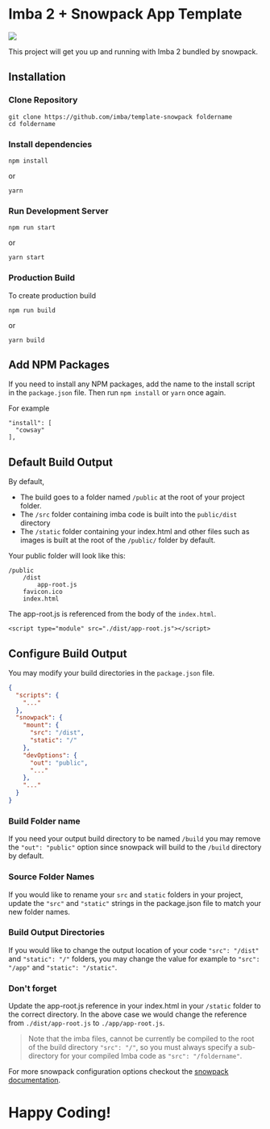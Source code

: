 # Imba 2 + Snowpack App Template
<img src="https://raw.githubusercontent.com/imba/template-snowpack/master/static/imba-snowpack-social-preview-1280x640.png?token=ADHTGL2XTONCPV33Z33WQ727FRLI2"></a>

This project will get you up and running with Imba 2 bundled by snowpack.

## Installation

### Clone Repository
```
git clone https://github.com/imba/template-snowpack foldername
cd foldername
```
### Install dependencies

```
npm install
```
or
```
yarn
```

### Run Development Server
```
npm run start
```
or
```
yarn start
```
### Production Build
To create production build
```
npm run build
```
or
```
yarn build

```
## Add NPM Packages
If you need to install any NPM packages, add the name to the install script in the `package.json` file. Then run `npm install` or `yarn` once again.

For example
```
"install": [
  "cowsay"
],
```

## Default Build Output
By default,
- The build goes to a folder named `/public` at the root of your project folder.
- The `/src` folder containing imba code is built into the `public/dist` directory
- The `/static` folder containing your index.html and other files such as images is built at the root of the `/public/` folder by default.

Your public folder will look like this:
```
/public
    /dist
        app-root.js
    favicon.ico
    index.html
```
The app-root.js is referenced from the body of the `index.html`.
```imba
<script type="module" src="./dist/app-root.js"></script>
```

## Configure Build Output
You may modify your build directories in the `package.json` file.
```json
{
  "scripts": {
    "..."
  },
  "snowpack": {
    "mount": {
      "src": "/dist",
      "static": "/"
    },
    "devOptions": {
      "out": "public",
      "..."
    },
    "..."
  }
}

```

### Build Folder name
If you need your output build directory to be named `/build` you may remove the `"out": "public"` option since snowpack will build to the `/build` directory by default.

### Source Folder Names 
If you would like to rename your `src` and `static` folders in your project, update the `"src"` and `"static"` strings in the package.json file to match your new folder names.

### Build Output Directories
If you would like to change the output location of your code `"src": "/dist"` and `"static": "/"` folders, you may change the value for example to `"src": "/app"` and `"static": "/static"`. 

### Don't forget
Update the app-root.js reference in your index.html in your `/static` folder to the correct directory. In the above case we would change the reference from `./dist/app-root.js` to `./app/app-root.js`.

> Note that the imba files, cannot be currently be compiled to the root of the build directory `"src": "/"`, so you must always specify a sub-directory for your compiled Imba code as `"src": "/foldername"`.

For more snowpack configuration options checkout the [snowpack documentation](https://www.snowpack.dev/#all-config-options).

# Happy Coding!
